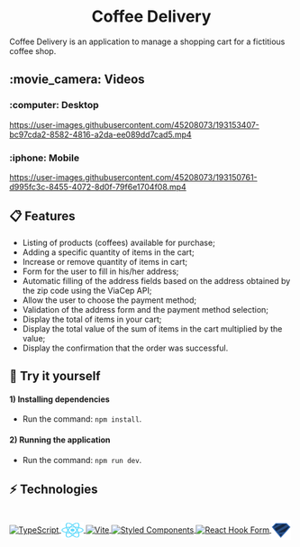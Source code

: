 <h1 align=center>Coffee Delivery</h1>

Coffee Delivery is an application to manage a shopping cart for a fictitious coffee shop.

<h2>:movie_camera: Videos</h2>
<h3>:computer: Desktop</h3>

https://user-images.githubusercontent.com/45208073/193153407-bc97cda2-8582-4816-a2da-ee089dd7cad5.mp4

<h3>:iphone: Mobile</h3>

https://user-images.githubusercontent.com/45208073/193150761-d995fc3c-8455-4072-8d0f-79f6e1704f08.mp4

## :clipboard: Features
 - Listing of products (coffees) available for purchase;
- Adding a specific quantity of items in the cart;
- Increase or remove quantity of items in cart;
- Form for the user to fill in his/her address;
- Automatic filling of the address fields based on the address obtained by the zip code using the ViaCep API;
- Allow the user to choose the payment method;
- Validation of the address form and the payment method selection;
- Display the total of items in your cart;
- Display the total value of the sum of items in the cart multiplied by the value;
- Display the confirmation that the order was successful.
 
## :rocket: Try it yourself
#### 1) Installing dependencies
- Run the command: ``npm install``.

#### 2) Running the application
- Run the command: ``npm run dev``.
  
 ## :zap: Technologies
  <div style="display: inline_block"><br>
   <a href="https://www.typescriptlang.org/">
     <img align="center" alt="TypeScript" height="30" width="40" src="https://cdn.jsdelivr.net/gh/devicons/devicon/icons/typescript/typescript-original.svg">
   </a>
   <a href="https://reactjs.org/">
    <img align="center" alt="ReactJS" height="30" width="40" src="https://raw.githubusercontent.com/devicons/devicon/master/icons/react/react-original.svg">
   </a>
    <a href="https://vitejs.dev/">
    <img align="center" alt="Vite" height="30" width="40" src="https://www.svgrepo.com/show/354521/vitejs.svg">
   </a>
   <a href="https://styled-components.com/">
    <img align="center" alt="Styled Components" height="30" width="40" src="https://cdn.worldvectorlogo.com/logos/styled-components-1.svg">
   </a>
   <a href="https://react-hook-form.com/">
    <img align="center" alt="React Hook Form" height="40" width="40" src="https://avatars.githubusercontent.com/u/53986236?s=200&v=4">
   </a>
   <a href="https://github.com/colinhacks/zod">
    <img align="center" alt="Zod" height="35" width="35" src="https://github.com/colinhacks/zod/blob/master/logo.svg">
   </a>
  </div>
